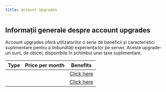 ```yaml
---
title: Account Upgrades
---
```


## Informații generale despre account upgrades

Account upgrades oferă utilizatorilor o serie de beneficii și caracteristici suplimentare pentru a îmbunătăți experiența lor pe server. Aceste upgrade-uri sunt, de obicei, disponibile în schimbul unei taxe suplimentare.

| Type | Price per month | Benefits |
| :----: | :----: | :----: |
| <PremiumSubscription type='gold' /> | <Gold :amount='3000' /> | [Click here](./gold) |
| <PremiumSubscription type='platinum' /> | <Gold :amount='6000' /> | [Click here](./platinum) |
